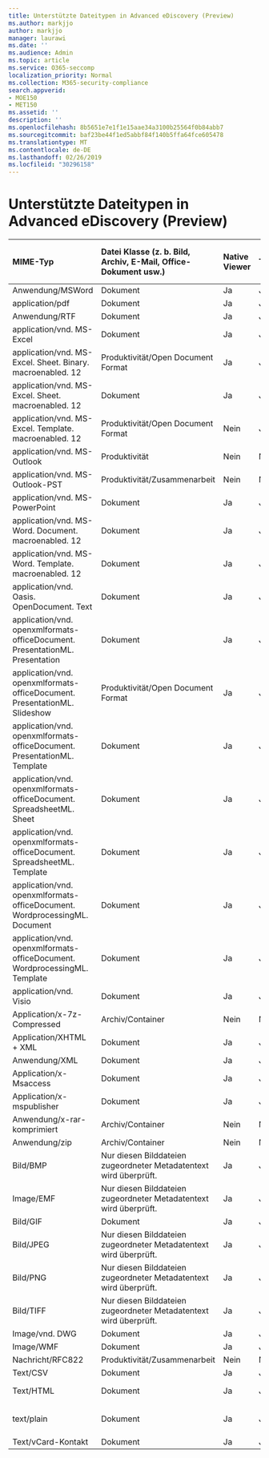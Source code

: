 ```yaml
---
title: Unterstützte Dateitypen in Advanced eDiscovery (Preview)
ms.author: markjjo
author: markjjo
manager: laurawi
ms.date: ''
ms.audience: Admin
ms.topic: article
ms.service: O365-seccomp
localization_priority: Normal
ms.collection: M365-security-compliance
search.appverid:
- MOE150
- MET150
ms.assetid: ''
description: ''
ms.openlocfilehash: 8b5651e7e1f1e15aae34a3100b25564f0b84abb7
ms.sourcegitcommit: baf23be44f1ed5abbf84f140b5ffa64fce605478
ms.translationtype: MT
ms.contentlocale: de-DE
ms.lasthandoff: 02/26/2019
ms.locfileid: "30296158"
---
```

# <a name="supported-file-types-in-advanced-ediscovery-preview"></a>Unterstützte Dateitypen in Advanced eDiscovery (Preview)


| MIME-Typ | Datei Klasse (z. b. Bild, Archiv, E-Mail, Office-Dokument usw.) | Native Viewer | Text | Betrachter mit Anmerkungen versehen | Container Extraktion | Mögliche Erweiterungen |
| :- | :- | :- | :- | :- | :- | :- |
| Anwendung/MSWord | Dokument | Ja | Ja  | Ja | Nein | . doc;. dat |
| application/pdf | Dokument | Ja | Ja  | Ja | Nein | PDF |
| Anwendung/RTF | Dokument | Ja | Ja  | Ja | Nein | RTF;. doc |
| application/vnd. MS-Excel | Dokument | Ja | Ja  | Ja | Nein | . xls;. dat |
| application/vnd. MS-Excel. Sheet. Binary. macroenabled. 12 | Produktivität/Open Document Format | Ja | Ja | Nein  | Nein | XLSB |
| application/vnd. MS-Excel. Sheet. macroenabled. 12 | Dokument | Ja | Ja  | Ja | Nein | XLSM |
| application/vnd. MS-Excel. Template. macroenabled. 12 | Produktivität/Open Document Format | Nein | Ja | Nein  | Nein | XLTM |
| application/vnd. MS-Outlook | Produktivität | Nein | Nein | Nein | Nein | . msg |
| application/vnd. MS-Outlook-PST | Produktivität/Zusammenarbeit | Nein | Nein | Nein | Ja | PST |
| application/vnd. MS-PowerPoint | Dokument | Ja | Ja  | Ja | Nein | . ppt;. PPS;. Topf |
| application/vnd. MS-Word. Document. macroenabled. 12 | Dokument | Ja | Ja  | Ja | Nein | DOCM |
| application/vnd. MS-Word. Template. macroenabled. 12 | Dokument | Ja | Ja  | Ja | Nein | DOTM |
| application/vnd. Oasis. OpenDocument. Text | Dokument | Ja | Ja  | Ja | Nein | ODT  |
| application/vnd. openxmlformats-officeDocument. PresentationML. Presentation | Dokument | Ja | Ja  | Ja | Nein | PPTX |
| application/vnd. openxmlformats-officeDocument. PresentationML. Slideshow | Produktivität/Open Document Format | Ja | Ja  | Ja | Nein | . ppsx |
| application/vnd. openxmlformats-officeDocument. PresentationML. Template | Dokument | Ja | Ja  | Ja | Nein | POTX |
| application/vnd. openxmlformats-officeDocument. SpreadsheetML. Sheet | Dokument | Ja | Ja  | Ja | Nein | XLSX |
| application/vnd. openxmlformats-officeDocument. SpreadsheetML. Template | Dokument | Ja | Ja  | Ja | Nein | XLTX |
| application/vnd. openxmlformats-officeDocument. WordprocessingML. Document | Dokument | Ja | Ja  | Ja | Nein | DOCX |
| application/vnd. openxmlformats-officeDocument. WordprocessingML. Template | Dokument | Ja | Ja  | Ja | Nein | DOTX |
| application/vnd. Visio | Dokument | Ja | Ja  | Ja | Nein | VSD |
| Application/x-7z-Compressed | Archiv/Container | Nein | Nein | Nein | Ja | .7z |
| Application/XHTML + XML | Dokument | Ja | Ja  | Ja | Nein | . XHTML |
| Anwendung/XML | Dokument | Ja | Ja  | Ja | Nein | XML |
| Application/x-Msaccess | Dokument | Ja | Ja  | Ja | Nein | MDB |
| Application/x-mspublisher | Dokument | Ja | Ja  | Ja | Nein | . pub |
| Anwendung/x-rar-komprimiert | Archiv/Container | Nein | Nein | Nein | Ja | . rar |
| Anwendung/zip | Archiv/Container | Nein | Nein | Nein | Ja | ZIP |
| Bild/BMP | Nur diesen Bilddateien zugeordneter Metadatentext wird überprüft. | Ja | Ja  | Ja | Nein | BMP |
| Image/EMF | Nur diesen Bilddateien zugeordneter Metadatentext wird überprüft. | Ja | Ja  | Ja | Nein | EMF |
| Bild/GIF | Dokument | Ja | Ja  | Ja | Nein | GIF |
| Bild/JPEG | Nur diesen Bilddateien zugeordneter Metadatentext wird überprüft. | Ja | Ja  | Ja | Nein | . jpg;. JPEG;. dat;. jpgT |
| Bild/PNG | Nur diesen Bilddateien zugeordneter Metadatentext wird überprüft. | Ja | Ja  | Ja | Nein | PNG |
| Bild/TIFF | Nur diesen Bilddateien zugeordneter Metadatentext wird überprüft. | Ja | Ja  | Ja | Nein | TIF |
| Image/vnd. DWG | Dokument | Ja | Ja  | Ja | Nein | . dwg;. DXF |
| Image/WMF | Dokument | Ja | Ja  | Ja | Nein | WMF |
| Nachricht/RFC822 | Produktivität/Zusammenarbeit | Nein | Nein | Nein | Nein | . eml |
| Text/CSV | Dokument | Ja | Ja  | Ja | Nein | CSV |
| Text/HTML | Dokument | Ja | Ja  | Ja | Nein | . html;. shtml;. htm |
| text/plain | Dokument | Ja | Ja  | Ja | Nein | . txt;. CSS;. con;. pl;. CSV;. dat |
| Text/vCard-Kontakt | Dokument | Ja | Ja  | Ja | Nein | . vcf |